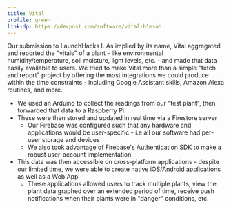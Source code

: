 ```yaml
---
title: Vital
profile: green
link-dp: https://devpost.com/software/vital-b1msah
---
```


Our submission to LaunchHacks I. As implied by its name, Vital aggregated and reported the "vitals" of a plant - like environmental humidity/temperature, soil moisture, light levels, etc. - and made that data easily available to users. We tried to make Vital more than a simple "fetch and report" project by offering the most integrations we could produce within the time constraints - including Google Assistant skills, Amazon Alexa routines, and more.

* We used an Arduino to collect the readings from our "test plant", then forwarded that data to a Raspberry Pi
* These were then stored and updated in real time via a Firestore server
    * Our Firebase was configured such that any hardware and applications would be user-specific - i.e all our software had per-user storage and devices
    * We also took advantage of Firebase's Authentication SDK to make a robust user-account implementation
* This data was then accessible on cross-platform applications - despite our limited time, we were able to create native iOS/Android applications as well as a Web App
    * These applications allowed users to track multiple plants, view the plant data graphed over an extended period of time, receive push notifications when their plants were in "danger" conditions, etc.
